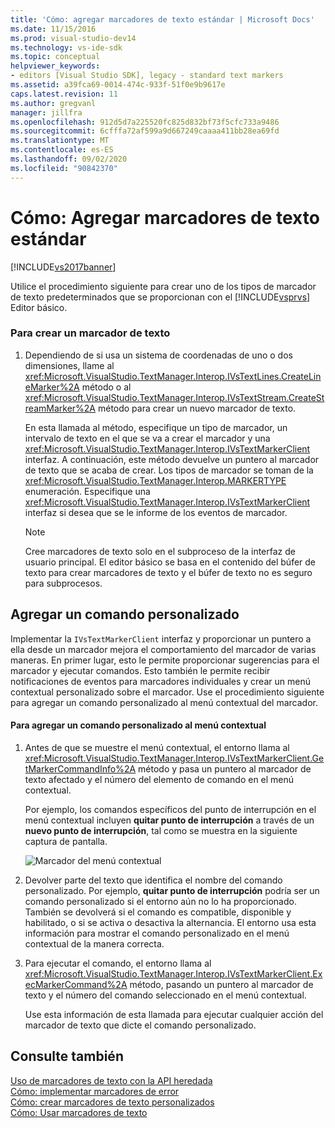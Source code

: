 ```yaml
---
title: 'Cómo: agregar marcadores de texto estándar | Microsoft Docs'
ms.date: 11/15/2016
ms.prod: visual-studio-dev14
ms.technology: vs-ide-sdk
ms.topic: conceptual
helpviewer_keywords:
- editors [Visual Studio SDK], legacy - standard text markers
ms.assetid: a39fca69-0014-474c-933f-51f0e9b9617e
caps.latest.revision: 11
ms.author: gregvanl
manager: jillfra
ms.openlocfilehash: 912d5d7a225520fc825d832bf73f5cfc733a9486
ms.sourcegitcommit: 6cfffa72af599a9d667249caaaa411bb28ea69fd
ms.translationtype: MT
ms.contentlocale: es-ES
ms.lasthandoff: 09/02/2020
ms.locfileid: "90842370"
---
```

# <a name="how-to-add-standard-text-markers"></a>Cómo: Agregar marcadores de texto estándar
[!INCLUDE[vs2017banner](../includes/vs2017banner.md)]

Utilice el procedimiento siguiente para crear uno de los tipos de marcador de texto predeterminados que se proporcionan con el [!INCLUDE[vsprvs](../includes/vsprvs-md.md)] Editor básico.  
  
### <a name="to-create-a-text-marker"></a>Para crear un marcador de texto  
  
1. Dependiendo de si usa un sistema de coordenadas de uno o dos dimensiones, llame al <xref:Microsoft.VisualStudio.TextManager.Interop.IVsTextLines.CreateLineMarker%2A> método o al <xref:Microsoft.VisualStudio.TextManager.Interop.IVsTextStream.CreateStreamMarker%2A> método para crear un nuevo marcador de texto.  
  
     En esta llamada al método, especifique un tipo de marcador, un intervalo de texto en el que se va a crear el marcador y una <xref:Microsoft.VisualStudio.TextManager.Interop.IVsTextMarkerClient> interfaz. A continuación, este método devuelve un puntero al marcador de texto que se acaba de crear. Los tipos de marcador se toman de la <xref:Microsoft.VisualStudio.TextManager.Interop.MARKERTYPE> enumeración. Especifique una <xref:Microsoft.VisualStudio.TextManager.Interop.IVsTextMarkerClient> interfaz si desea que se le informe de los eventos de marcador.  
  
    > [!NOTE]
    > Cree marcadores de texto solo en el subproceso de la interfaz de usuario principal. El editor básico se basa en el contenido del búfer de texto para crear marcadores de texto y el búfer de texto no es seguro para subprocesos.  
  
## <a name="adding-a-custom-command"></a>Agregar un comando personalizado  
 Implementar la `IVsTextMarkerClient` interfaz y proporcionar un puntero a ella desde un marcador mejora el comportamiento del marcador de varias maneras. En primer lugar, esto le permite proporcionar sugerencias para el marcador y ejecutar comandos. Esto también le permite recibir notificaciones de eventos para marcadores individuales y crear un menú contextual personalizado sobre el marcador. Use el procedimiento siguiente para agregar un comando personalizado al menú contextual del marcador.  
  
#### <a name="to-add-a-custom-command-to-the-context-menu"></a>Para agregar un comando personalizado al menú contextual  
  
1. Antes de que se muestre el menú contextual, el entorno llama al <xref:Microsoft.VisualStudio.TextManager.Interop.IVsTextMarkerClient.GetMarkerCommandInfo%2A> método y pasa un puntero al marcador de texto afectado y el número del elemento de comando en el menú contextual.  
  
     Por ejemplo, los comandos específicos del punto de interrupción en el menú contextual incluyen **quitar punto de interrupción** a través de un **nuevo punto de interrupción**, tal como se muestra en la siguiente captura de pantalla.  
  
     ![Marcador del menú contextual](../extensibility/media/vsmarkercontextmenu.gif "vsMarkercontextmenu")  
  
2. Devolver parte del texto que identifica el nombre del comando personalizado. Por ejemplo, **quitar punto de interrupción** podría ser un comando personalizado si el entorno aún no lo ha proporcionado. También se devolverá si el comando es compatible, disponible y habilitado, o si se activa o desactiva la alternancia. El entorno usa esta información para mostrar el comando personalizado en el menú contextual de la manera correcta.  
  
3. Para ejecutar el comando, el entorno llama al <xref:Microsoft.VisualStudio.TextManager.Interop.IVsTextMarkerClient.ExecMarkerCommand%2A> método, pasando un puntero al marcador de texto y el número del comando seleccionado en el menú contextual.  
  
     Use esta información de esta llamada para ejecutar cualquier acción del marcador de texto que dicte el comando personalizado.  
  
## <a name="see-also"></a>Consulte también  
 [Uso de marcadores de texto con la API heredada](../extensibility/using-text-markers-with-the-legacy-api.md)   
 [Cómo: implementar marcadores de error](../extensibility/how-to-implement-error-markers.md)   
 [Cómo: crear marcadores de texto personalizados](../extensibility/how-to-create-custom-text-markers.md)   
 [Cómo: Usar marcadores de texto](../extensibility/how-to-use-text-markers.md)
